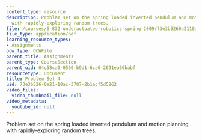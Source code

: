 ```yaml
---
content_type: resource
description: Problem set on the spring loaded inverted pendulum and motion planning
  with rapidly-exploring random trees.
file: /courses/6-832-underactuated-robotics-spring-2009/73e3b5260a2110ac37072b1acf5d5862_MIT6_832s09_pset04.pdf
file_type: application/pdf
learning_resource_types:
- Assignments
ocw_type: OCWFile
parent_title: Assignments
parent_type: CourseSection
parent_uid: 04c58ca0-0560-b9d1-6ca6-2691ea66babf
resourcetype: Document
title: Problem Set 4
uid: 73e3b526-0a21-10ac-3707-2b1acf5d5862
video_files:
  video_thumbnail_file: null
video_metadata:
  youtube_id: null
---
```

Problem set on the spring loaded inverted pendulum and motion planning with rapidly-exploring random trees.